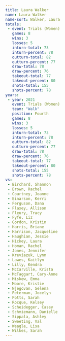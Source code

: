```yaml
---
title: Laura Walker
name: Laura Walker
name-sort: Walker, Laura
totals:
 - event: Trials (Women)
   games: 8
   wins: 3
   losses: 5
   inturn-total: 73
   inturn-percent: 78
   outturn-total: 82
   outturn-percent: 77
   draw-total: 78
   draw-percent: 76
   takeout-total: 77
   takeout-percent: 80
   shots-total: 155
   shots-percent: 78
years:
 - year: 2021
   event: Trials (Women)
   team: "Walk"
   position: Fourth
   games: 8
   wins: 3
   losses: 5
   inturn-total: 73
   inturn-percent: 78
   outturn-total: 82
   outturn-percent: 77
   draw-total: 78
   draw-percent: 76
   takeout-total: 77
   takeout-percent: 80
   shots-total: 155
   shots-percent: 78
vs:
 - Birchard, Shannon
 - Brown, Rachel
 - Courtney, Joanne
 - Einarson, Kerri
 - Ferguson, Dana
 - Flaxey, Allison
 - Fleury, Tracy
 - Fyfe, Liz
 - Gordon, Kristin
 - Harris, Briane
 - Harrison, Jacqueline
 - Haughian, Jessie
 - Hickey, Laura
 - Homan, Rachel
 - Jones, Jennifer
 - Kreviazuk, Lynn
 - Lawes, Kaitlyn
 - Lilly, Kendra
 - McCarville, Krista
 - McTaggart, Cary-Anne
 - Miskew, Emma
 - Moore, Kristie
 - Njegovan, Selena
 - Peterman, Jocelyn
 - Potts, Sarah
 - Rocque, Kelsey
 - Scheidegger, Casey
 - Schmiemann, Danielle
 - Sippala, Ashley
 - Sweeting, Val
 - Weagle, Lisa
 - Wilkes, Sarah
---
```

